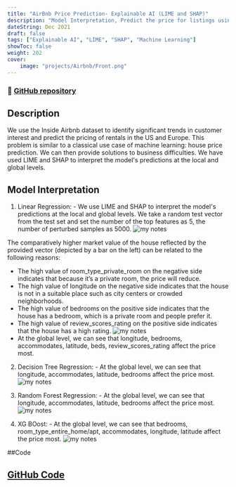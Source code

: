 ```yaml
---
title: "AirBnb Price Prediction- Explainable AI (LIME and SHAP)"
description: "Model Interpretation, Predict the price for listings using listing descriptions and features that affected the price"
dateString: Dec 2021
draft: false
tags: ["Explainable AI", "LIME", "SHAP", "Machine Learning"]
showToc: false
weight: 202
cover:
    image: "projects/Airbnb/Front.png"
--- 
```

### 🔗 [GitHub repository](https://github.com/Abhiashu10/Airbnb-Price-Prediction-LIME-and-SHAP/tree/main)

## Description
We use the Inside Airbnb dataset to identify significant trends in customer interest and predict the pricing of rentals in the US and Europe. This problem is similar to a classical use case of machine learning: house price prediction. We can then provide solutions to business difficulties.
We have used LIME and SHAP to interpret the model's predictions at the local and global levels. 

## Model Interpretation
1. Linear Regression: - We use LIME and SHAP to interpret the model's predictions at the local and global levels. We take a random test vector from the test set and set the number of the top features as 5, the number of perturbed samples as 5000.
![my notes](/projects/Airbnb/LI1.png)

The comparatively higher market value of the house reflected by the provided vector (depicted by a bar on the left) can be related to the following reasons: 
- The high value of room_type_private_room on the negative side indicates that because it’s a private room, the price will reduce.
- The high value of longitude on the negative side indicates that the house is not in a suitable place such as city centers or crowded neighborhoods.
- The high value of bedrooms on the positive side indicates that the house has a bedroom, which is a private room and people prefer it.
- The high value of review_scores_rating on the positive side indicates that the house has a high rating.
![my notes](/projects/Airbnb/LI2.png)
- At the global level, we can see that longitude, bedrooms, accommodates, latitude, beds, review_scores_rating affect the price most.

2. Decision Tree Regression: - At the global level, we can see that longitude, accommodates, latitude, bedrooms affect the price most.
![my notes](/projects/Airbnb/DT.png)

3. Random Forest Regression: - At the global level, we can see that longitude, accommodates, latitude, bedrooms affect the price most.
![my notes](/projects/Airbnb/RF.png)

4. XG BOost: - At the global level, we can see that bedrooms, room_type_entire_home/apt, accommodates, longitude, latitude affect the price most.
![my notes](/projects/Airbnb/XG.png)

##Code
## [GitHub Code](https://github.com/Abhiashu10/Airbnb-Price-Prediction-LIME-and-SHAP/blob/c92a3bf3c0d649030f38cb338d09dce4ce519798/Airbnb%20Price%20Prediction-Explainable%20AI.ipynb)


